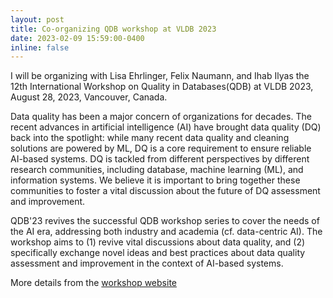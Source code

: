 ```yaml
---
layout: post
title: Co-organizing QDB workshop at VLDB 2023
date: 2023-02-09 15:59:00-0400
inline: false
---
```


I will be organizing with Lisa Ehrlinger, Felix Naumann, and Ihab Ilyas the 12th International Workshop on Quality in Databases(QDB) at VLDB 2023, August 28, 2023, Vancouver, Canada. 

Data quality has been a major concern of organizations for decades. The recent advances in artificial intelligence (AI) have brought data quality (DQ) back into the spotlight: while many recent data quality and cleaning solutions are powered by ML, DQ is a core requirement to ensure reliable AI-based systems. DQ is tackled from different perspectives by different research communities, including database, machine learning (ML), and information systems. We believe it is important to bring together these communities to foster a vital discussion about the future of DQ assessment and improvement.

QDB'23 revives the successful QDB workshop series to cover the needs of the AI era, addressing both industry and academia (cf. data-centric AI). The workshop aims to (1) revive vital discussions about data quality, and (2) specifically exchange novel ideas and best practices about data quality assessment and improvement in the context of AI-based systems. 

More details from the <a href='https://hpi.de/naumann/projects/conferences-and-workshops-hosted/qdb-2023.html'> workshop website </a>